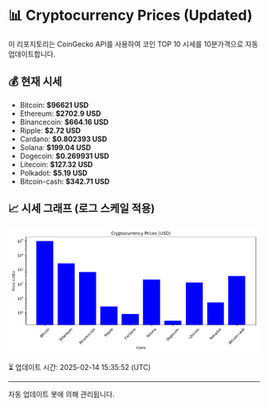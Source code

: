 
# 📊 Cryptocurrency Prices (Updated)

이 리포지토리는 CoinGecko API를 사용하여 코인 TOP 10 시세를 10분가격으로 자동 업데이트합니다.

## 💰 현재 시세
- Bitcoin: **$96621 USD**
- Ethereum: **$2702.9 USD**
- Binancecoin: **$664.16 USD**
- Ripple: **$2.72 USD**
- Cardano: **$0.802393 USD**
- Solana: **$199.04 USD**
- Dogecoin: **$0.269931 USD**
- Litecoin: **$127.32 USD**
- Polkadot: **$5.19 USD**
- Bitcoin-cash: **$342.71 USD**

## 📈 시세 그래프 (로그 스케일 적용)
![Crypto Prices](crypto_prices.png)

⏳ 업데이트 시간: 2025-02-14 15:35:52 (UTC)

---
자동 업데이트 봇에 의해 관리됩니다.
